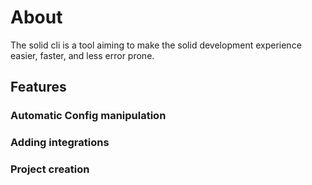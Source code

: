 # About

The solid cli is a tool aiming to make the solid development experience easier, faster, and less error prone.

## Features

### Automatic Config manipulation

### Adding integrations

### Project creation